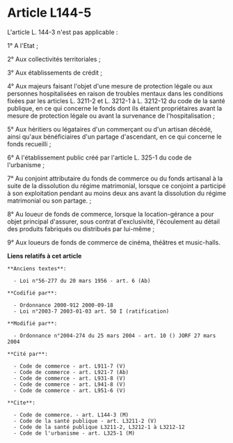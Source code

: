 # Article L144-5

L'article L. 144-3 n'est pas applicable :

1° A l'Etat ;

2° Aux collectivités territoriales ;

3° Aux établissements de crédit ;

4° Aux majeurs faisant l'objet d'une mesure de protection légale ou aux personnes hospitalisées en raison de troubles mentaux
dans les conditions fixées par les articles L. 3211-2 et L. 3212-1 à L. 3212-12 du code de la santé publique, en ce qui
concerne le fonds dont ils étaient propriétaires avant la mesure de protection légale ou avant la survenance de
l'hospitalisation ;

5° Aux héritiers ou légataires d'un commerçant ou d'un artisan décédé, ainsi qu'aux bénéficiaires d'un partage d'ascendant,
en ce qui concerne le fonds recueilli ;

6° A l'établissement public créé par l'article L. 325-1 du code de l'urbanisme ;

7° Au conjoint attributaire du fonds de commerce ou du fonds artisanal à la suite de la dissolution du régime matrimonial,
lorsque ce conjoint a participé à son exploitation pendant au moins deux ans avant la dissolution du régime matrimonial ou
son partage. ;

8° Au loueur de fonds de commerce, lorsque la location-gérance a pour objet principal d'assurer, sous contrat d'exclusivité,
l'écoulement au détail des produits fabriqués ou distribués par lui-même ;

9° Aux loueurs de fonds de commerce de cinéma, théâtres et music-halls.

**Liens relatifs à cet article**

	**Anciens textes**:

	  - Loi n°56-277 du 20 mars 1956 - art. 6 (Ab)

	**Codifié par**:

	  - Ordonnance 2000-912 2000-09-18
	  - Loi n°2003-7 2003-01-03 art. 50 I (ratification)

	**Modifié par**:

	  - Ordonnance n°2004-274 du 25 mars 2004 - art. 10 () JORF 27 mars 2004

	**Cité par**:

	  - Code de commerce - art. L911-7 (V)
	  - Code de commerce - art. L921-7 (Ab)
	  - Code de commerce - art. L931-8 (V)
	  - Code de commerce - art. L941-8 (V)
	  - Code de commerce - art. L951-6 (V)

	**Cite**:

	  - Code de commerce. - art. L144-3 (M)
	  - Code de la santé publique - art. L3211-2 (V)
	  - Code de la santé publique L3211-2, L3212-1 à L3212-12
	  - Code de l'urbanisme - art. L325-1 (M)
